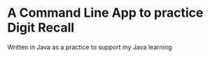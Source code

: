 # A Command Line App to practice Digit Recall

Written in Java as a practice to support my Java learning